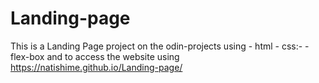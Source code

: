 # Landing-page
This is a Landing Page project on the odin-projects using 
    - html 
    - css:-
        -flex-box
and to access the website using https://natishime.github.io/Landing-page/
